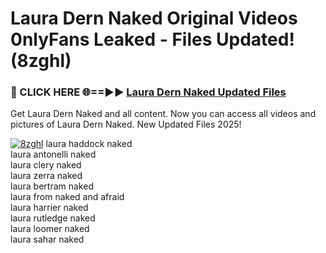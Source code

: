 # Laura Dern Naked Original Videos 0nlyFans Leaked - Files Updated! (8zghl)

<h3>🔴 CLICK HERE 🌐==►► <a href="https://tinyurl.com/up5wt9bj" rel="nofollow">Laura Dern Naked Updated Files</a></h3>

Get Laura Dern Naked and all content. Now you can access all videos and pictures of Laura Dern Naked. New Updated Files 2025!

[![8zghl](https://i.imgur.com/ABiUzMV.gif)](https://tinyurl.com/up5wt9bj)
laura haddock naked<br>
laura antonelli naked<br>
laura clery naked<br>
laura zerra naked<br>
laura bertram naked<br>
laura from naked and afraid<br>
laura harrier naked<br>
laura rutledge naked<br>
laura loomer naked<br>
laura sahar naked